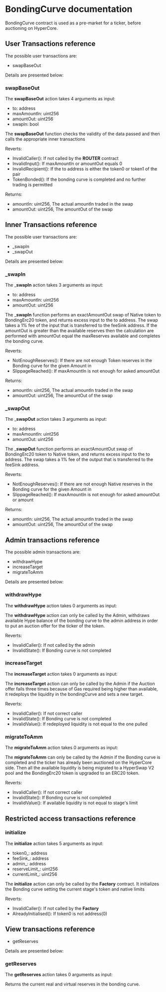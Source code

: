 # BondingCurve documentation
BondingCurve contract is used as a pre-market for a ticker, before auctioning on HyperCore. 


## User Transactions reference
The possible user transactions are:

- swapBaseOut

Details are presented below:

### swapBaseOut
The __swapBaseOut__ action takes 4 arguments as input:
- to: address
- maxAmountIn: uint256
- amountOut: uint256
- swapIn: bool

The __swapBaseOut__ function checks the validity of the data passed and then calls the appropriate inner transactions

Reverts:
- InvalidCaller(): If not called by the __ROUTER__ contract
- InvalidInput(): If maxAmountIn or amountOut equals 0
- InvalidRecipient(): If the to address is either the token0 or token1 of the pair
- TokenBonded(): If the bonding curve is completed and no further trading is permitted

Returns:
- amountIn: uint256, The actual amountIn traded in the swap
- amountOut: uint256, The amountOut of the swap


## Inner Transactions reference
The possible user transactions are:

- _swapIn
- _swapOut

Details are presented below:

### _swapIn
The ___swapIn__ action takes 3 arguments as input:
- to: address
- maxAmountIn: uint256
- amountOut: uint256

The ___swapIn__ function performs an exactAmountOut swap of Native token to BondingErc20 token, and returns excess input to the to address.
The swap takes a 1% fee of the input that is transferred to the feeSink address. If the amountOut is greater than the available reserves then the calculation are performed with amountOut equal the maxReserves available and completes the bonding curve.

Reverts:
- NotEnoughReserves(): If there are not enough Token reserves in the Bonding curve for the given Amount in
- SlippageReached(): If maxAmountIn is not enough for asked amountOut

Returns:
- amountIn: uint256, The actual amountIn traded in the swap
- amountOut: uint256, The amountOut of the swap

### _swapOut
The ___swapOut__ action takes 3 arguments as input:
- to: address
- maxAmountIn: uint256
- amountOut: uint256

The ___swapOut__ function performs an exactAmountOut swap of BondingErc20 token to Native token, and returns excess input to the to address.
The swap takes a 1% fee of the output that is transferred to the feeSink address.

Reverts:
- NotEnoughReserves(): If there are not enough Native reserves in the Bonding curve for the given Amount in
- SlippageReached(): If maxAmountIn is not enough for asked amountOut or amount

Returns:
- amountIn: uint256, The actual amountIn traded in the swap
- amountOut: uint256, The amountOut of the swap



## Admin transactions reference

The possible admin transactions are:

- withdrawHype
- increaseTarget
- migrateToAmm


Details are presented below:

### withdrawHype
The __withdrawHype__ action takes 0 arguments as input:

The __withdrawHype__ action can only be called by the Admin, withdraws available Hype balance of the bonding curve to the admin address in order to put an auction offer for the ticker of the token.

Reverts:
- InvalidCaller(): If not called by the admin
- InvalidState(): If Bonding curve is not completed


### increaseTarget
The __increaseTarget__ action takes 0 arguments as input:

The __increaseTarget__ action can only be called by the Admin if the Auction offer fails three times because of Gas required being higher than available,
it redeploys the liquidity in the bondingCurve and sets a new target.

Reverts:
- InvalidCaller(): If not correct caller
- InvalidState(): If Bonding curve is not completed
- InvalidValue(): If redeployed liquidity is not equal to the one pulled


### migrateToAmm
The __migrateToAmm__ action takes 0 arguments as input:

The __migrateToAmm__ can only be called by the Admin if the Bonding curve is completed and the ticker has already been 
auctioned on the HyperCore side. Then all the available liquidity is being migrated to a HyperSwap V2 pool and the 
BondingErc20 token is upgraded to an ERC20 token.

Reverts:
- InvalidCaller(): If not correct caller
- InvalidState(): If Bonding curve is not completed
- InvalidValue(): If available liquidity is not equal to stage's limit

## Restricted access transactions reference

### initialize
The __initialize__ action takes 5 arguments as input:
- token0_: address
- feeSink_: address
- admin_: address
- reserveLimit_: uint256
- currentLimit_: uint256

The __initialize__ action can only be called by the __Factory__ contract. It initializes the Bonding curve setting the
current stage's token and native limits

Reverts:
- InvalidCaller(): If not called by the __Factory__
- AlreadyInitialised(): If token0 is not address(0)


## View transactions reference

- getReserves

Details are presented below:

### getReserves
The __getReserves__ action takes 0 arguments as input:

Returns the current real and virtual reserves in the bonding curve.
